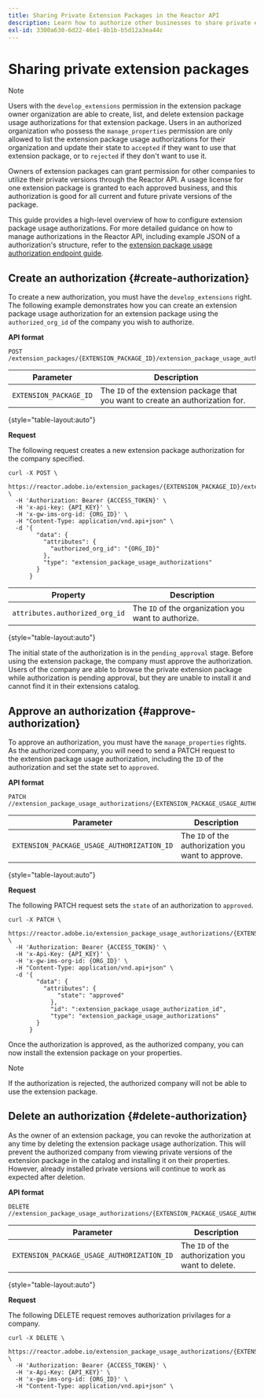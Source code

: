 ```yaml
---
title: Sharing Private Extension Packages in the Reactor API
description: Learn how to authorize other businesses to share private extentsion packages in the Reactor API.
exl-id: 3300a630-6d22-46e1-8b1b-b5d12a3ea44c
---
```

# Sharing private extension packages

>[!NOTE]
>
>Users with the `develop_extensions` permission in the extension package owner organization are able to create, list, and delete extension package usage authorizations for that extension package. Users in an authorized organization who possess the `manage_properties` permission are only allowed to list the extension package usage authorizations for their organization and update their state to `accepted` if they want to use that extension package, or to `rejected` if they don't want to use it.

Owners of extension packages can grant permission for other companies to utilize their private versions through the Reactor API. A usage license for one extension package is granted to each approved business, and this authorization is good for all current and future private versions of the package.

This guide provides a high-level overview of how to configure extension package usage authorizations. For more detailed guidance on how to manage authorizations in the Reactor API, including example JSON of a authorization's structure, refer to the [extension package usage authorization endpoint guide](../endpoints/extension-package-usage-authorizations.md).

## Create an authorization {#create-authorization}

To create a new authorization, you must have the `develop_extensions` right. The following example demonstrates how you can create an extension package usage authorization for an extension package using the `authorized_org_id` of the company you wish to authorize.

**API format**

```http
POST /extension_packages/{EXTENSION_PACKAGE_ID}/extension_package_usage_authorizations
```

| Parameter | Description |
| --- | --- |
| `EXTENSION_PACKAGE_ID` | The `ID` of the extension package that you want to create an authorization for. |

{style="table-layout:auto"}

**Request**

The following request creates a new extension package authorization for the company specified.

```shell
curl -X POST \
  https://reactor.adobe.io/extension_packages/{EXTENSION_PACKAGE_ID}/extension_package_usage_authorizations \
  -H 'Authorization: Bearer {ACCESS_TOKEN}' \
  -H 'x-api-key: {API_KEY}' \
  -H 'x-gw-ims-org-id: {ORG_ID}' \
  -H "Content-Type: application/vnd.api+json" \
  -d '{
        "data": {
          "attributes": {
            "authorized_org_id": "{ORG_ID}"
          },
          "type": "extension_package_usage_authorizations"
        }
      } 
```

| Property | Description |
| --- | --- |
| `attributes.authorized_org_id` | The `ID` of the organization you want to authorize. |

{style="table-layout:auto"}

The initial state of the authorization is in the `pending_approval` stage. Before using the extension package, the company must approve the authorization. Users of the company are able to browse the private extension package while authorization is pending approval, but they are unable to install it and cannot find it in their extensions catalog. 

## Approve an authorization {#approve-authorization}

To approve an authorization, you must have the `manage_properties` rights. As the authorized company, you will need to send a PATCH request to the extension package usage authorization, including the `ID` of the authorization and set the state set to `approved`.

**API format**

```http
PATCH //extension_package_usage_authorizations/{EXTENSION_PACKAGE_USAGE_AUTHORIZATION_ID}
```

| Parameter | Description |
| --- | --- |
| `EXTENSION_PACKAGE_USAGE_AUTHORIZATION_ID` | The `ID` of the authorization you want to approve. |

{style="table-layout:auto"}

**Request**

The following PATCH request sets the `state` of an authorization to `approved`.

```shell
curl -X PATCH \
  https://reactor.adobe.io/extension_package_usage_authorizations/{EXTENSION_PACKAGE_USAGE_AUTHORIZATION_ID} \
  -H 'Authorization: Bearer {ACCESS_TOKEN}' \
  -H 'x-Api-Key: {API_KEY}' \
  -H 'x-gw-ims-org-id: {ORG_ID}' \
  -H "Content-Type: application/vnd.api+json" \
  -d '{
        "data": {
          "attributes": {
	          "state": "approved"
	        },
	        "id": ":extension_package_usage_authorization_id",
	        "type": "extension_package_usage_authorizations"
        }
      }
```

Once the authorization is approved, as the authorized company, you can now install the extension package on your properties.

>[!NOTE]
>
>If the authorization is rejected, the authorized company will not be able to use the extension package.

## Delete an authorization {#delete-authorization}

As the owner of an extension package, you can revoke the authorization at any time by deleting the extension package usage authorization. This will prevent the authorized company from viewing private versions of the extension package in the catalog and installing it on their properties. However, already installed private versions will continue to work as expected after deletion.

**API format**

```http
DELETE //extension_package_usage_authorizations/{EXTENSION_PACKAGE_USAGE_AUTHORIZATION_ID}
```

| Parameter | Description |
| --- | --- |
| `EXTENSION_PACKAGE_USAGE_AUTHORIZATION_ID` | The `ID` of the authorization you want to delete. |

{style="table-layout:auto"}

**Request**

The following DELETE request removes authorization privilages for a company.

```shell
curl -X DELETE \
  https://reactor.adobe.io/extension_package_usage_authorizations/{EXTENSION_PACKAGE_USAGE_AUTHORIZATION_ID} \
  -H 'Authorization: Bearer {ACCESS_TOKEN}' \
  -H 'x-Api-Key: {API_KEY}' \
  -H 'x-gw-ims-org-id: {ORG_ID}' \
  -H "Content-Type: application/vnd.api+json" \
```
